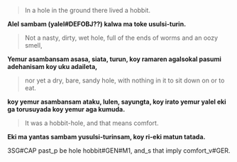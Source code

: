 > In a hole in the ground there lived a hobbit.

__Alel sambam (yalel#DEFOBJ??) kalwa ma toke usulsi-turin.__

> Not a nasty, dirty, wet hole, full of the ends of worms and an oozy smell,

__Yemur asambansam asasa, siata, turun, koy ramaren agalsokal pasumi adehanisam koy uku adaileta,__

> nor yet a dry, bare, sandy hole, with nothing in it to sit down on or to eat.

__koy yemur asambansam ataku, lulen, sayungta, koy irato yemur yalel eki ga torusuyada koy yemur aga kumuda.__

> It was a hobbit-hole, and that means comfort.

__Eki ma yantas sambam yusulsi-turinsam, koy ri-eki matun tatada.__

3SG#CAP past_p be hole hobbit#GEN#M1, and_s that imply comfort_v#GER.
